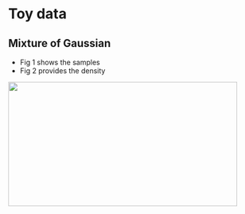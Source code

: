 # Toy data

## Mixture of Gaussian
- Fig 1 shows the samples
- Fig 2 provides the density

<img src="/results/2D/gmm_samples.pdf" data-canonical-src="/results/2D/gmm_samples.pdf" width="460" height="250" />
